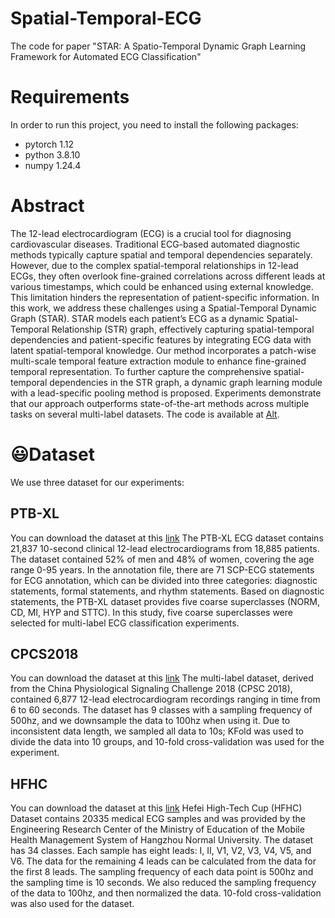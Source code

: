 # Spatial-Temporal-ECG
The code for paper "STAR: A Spatio-Temporal Dynamic Graph Learning Framework for Automated ECG Classification"
# Requirements
In order to run this project, you need to install the following packages:
* pytorch 1.12
* python 3.8.10
* numpy 1.24.4

# Abstract
The 12-lead electrocardiogram (ECG) is a crucial tool for diagnosing cardiovascular diseases. Traditional ECG-based automated diagnostic methods typically capture spatial and temporal dependencies separately. However, due to the complex spatial-temporal relationships in 12-lead ECGs, they often overlook fine-grained correlations across different leads at various timestamps, which could be enhanced using external knowledge. This limitation hinders the representation of patient-specific information. In this work, we address these challenges using a Spatial-Temporal Dynamic Graph (STAR). STAR models each patient’s ECG as a dynamic Spatial-Temporal Relationship (STR) graph, effectively capturing spatial-temporal dependencies and patient-specific features by integrating ECG data with latent spatial-temporal knowledge. Our method incorporates a patch-wise multi-scale temporal feature extraction module to enhance fine-grained temporal representation. To further capture the comprehensive spatial-temporal dependencies in the STR graph, a dynamic graph learning module with a lead-specific pooling method is proposed. Experiments demonstrate that our approach outperforms state-of-the-art methods across multiple tasks on several multi-label datasets. The code is available at [Alt](https://github.com/Aires2019/Spatial-Temporal-ECG "code").

# :smiley:Dataset
We use three dataset for our experiments:
## PTB-XL
You can download the dataset at this [link](https://physionet.org/content/ptb-xl/1.0.3/)
The PTB-XL ECG dataset contains 21,837 10-second clinical 12-lead electrocardiograms from 18,885 patients. The dataset contained 52% of men and 48% of women, covering the age range 0-95 years. In the annotation file, there are 71 SCP-ECG statements for ECG annotation, which can be divided into three categories: diagnostic statements, formal statements, and rhythm statements. Based on diagnostic statements, the PTB-XL dataset provides five coarse superclasses (NORM, CD, MI, HYP and STTC). In this study, five coarse superclasses were selected for multi-label ECG classification experiments. 
## CPCS2018
You can download the dataset at this [link](http://2018.icbeb.org/Challenge.html)
The multi-label dataset, derived from the China Physiological Signaling Challenge 2018 (CPSC 2018), contained 6,877 12-lead electrocardiogram recordings ranging in time from 6 to 60 seconds. The dataset has 9 classes with a sampling frequency of 500hz, and we downsample the data to 100hz when using it. Due to inconsistent data length, we sampled all data to 10s; KFold was used to divide the data into 10 groups, and 10-fold cross-validation was used for the experiment.
## HFHC
You can download the dataset at this [link](https://tianchi.aliyun.com/competition/entrance/231754/information)
Hefei High-Tech Cup (HFHC) Dataset contains 20335 medical ECG samples and was provided by the Engineering Research Center of the Ministry of Education of the Mobile Health Management System of Hangzhou Normal University. The dataset has 34 classes. Each sample has eight leads: I, II, V1, V2, V3, V4, V5, and V6. The data for the remaining 4 leads can be calculated from the data for the first 8 leads. The sampling frequency of each data point is 500hz and the sampling time is 10 seconds. We also reduced the sampling frequency of the data to 100hz, and then normalized the data. 10-fold cross-validation was also used for the dataset.



